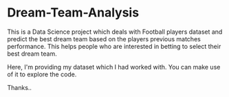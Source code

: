 # Dream-Team-Analysis
This is a Data Science project which deals with Football players dataset and predict the best dream team based on the players previous matches performance. This helps people who are interested in betting to select their best dream team. 

Here, I'm providing my dataset which I had worked with. You can make use of it to explore the code.

Thanks..
